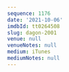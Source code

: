 ```yaml
---
sequence: 1176
date: '2021-10-06'
imdbId: tt0264508
slug: dagon-2001
venue: null
venueNotes: null
medium: iTunes
mediumNotes: null
---
```


